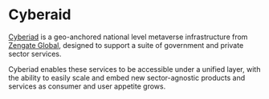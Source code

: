 # Cyberaid

[Cyberiad](https://www.zengate.global/products/cyberiad) is a geo-anchored national level metaverse infrastructure from [Zengate Global](zengate.md), designed to support a suite of government and private sector services.

Cyberiad enables these services to be accessible under a unified layer, with the ability to easily scale and embed new sector-agnostic products and services as consumer and user appetite grows.